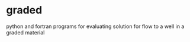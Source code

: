 # graded
python and fortran programs for evaluating solution for flow to a well in a graded material
